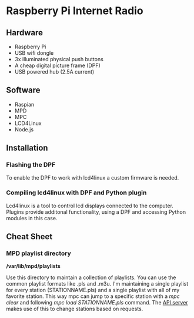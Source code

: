 Raspberry Pi Internet Radio
===========================

## Hardware

* Raspberry Pi
* USB wifi dongle
* 3x illuminated physical push buttons
* A cheap digital picture frame (DPF)
* USB powered hub (2.5A current)

## Software

* Raspian
* MPD
* MPC
* LCD4Linux
* Node.js

## Installation

### Flashing the DPF

To enable the DPF to work with lcd4linux a custom firmware is needed.

### Compiling lcd4linux with DPF and Python plugin

Lcd4linux is a tool to control lcd displays connected to the computer. Plugins provide additonal functionality, using a DPF and accessing Python modules in this case.

## Cheat Sheet

### MPD playlist directory

**/var/lib/mpd/playlists**

Use this directory to maintain a collection of playlists. You can use the common playlist formats like .pls and .m3u. I'm maintaining a single playlist for every station (STATIONNAME.pls) and a single playlist with all of my favorite station. This way mpc can jump to a specific station with a *mpc clear* and following *mpc load STATIONNAME.pls* command. The [API server](chrisfmserver.js) makes use of this to change stations based on requests.
